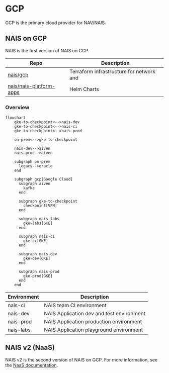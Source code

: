 # GCP

GCP is the primary cloud provider for NAV/NAIS.

## NAIS on GCP

NAIS is the first version of NAIS on GCP.

| Repo | Description |
|------|-------------|
| [nais/gcp](https://github.com/nais/gcp) | Terraform infrastructure for network and |
| [nais/nais-platform-apps](https://github.com/nais/nais-platform-apps) | Helm Charts |

### Overview

```mermaid
flowchart
    gke-to-checkpoint<-->nais-dev
    gke-to-checkpoint<-->nais-ci
    gke-to-checkpoint<-->nais-prod

    on-prem<-->gke-to-checkpoint

    nais-dev-->aiven
    nais-prod-->aiven

    subgraph on-prem
      legacy-->oracle
    end

    subgraph gcp[Google Cloud]
      subgraph aiven
        kafka
      end

      subgraph gke-to-checkpoint
        checkpoint[VPN]
      end

      subgraph nais-labs
        gke-labs[GKE]
      end

      subgraph nais-ci
        gke-ci[GKE]
      end

      subgraph nais-dev
        gke-dev[GKE]
      end

      subgraph nais-prod
        gke-prod[GKE]
      end
    end
```

| Environment | Description |
|-------------|-------------|
| nais-ci | NAIS team CI environment |
| nais-dev | NAIS Application dev and test environment |
| nais-prod | NAIS Application production environment |
| nais-labs | NAIS Application playground environment |

## NAIS v2 (NaaS)

NAIS v2 is the second version of NAIS on GCP. For more information, see the [NaaS documentation](https://naas.nais.io/).